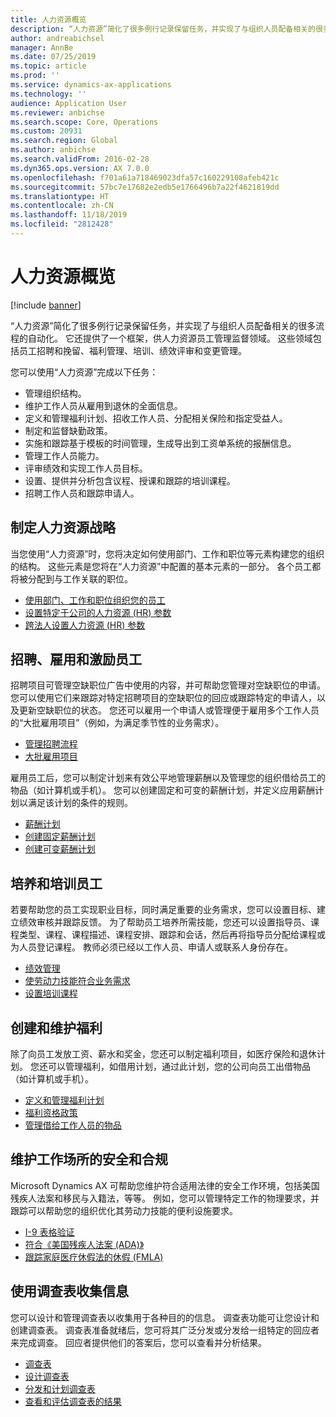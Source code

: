 ```yaml
---
title: 人力资源概览
description: “人力资源”简化了很多例行记录保留任务，并实现了与组织人员配备相关的很多流程的自动化。 它还提供了一个框架，供人力资源员工管理监督领域。 这些领域包括员工招聘和挽留、福利管理、培训、绩效评审和变更管理。
author: andreabichsel
manager: AnnBe
ms.date: 07/25/2019
ms.topic: article
ms.prod: ''
ms.service: dynamics-ax-applications
ms.technology: ''
audience: Application User
ms.reviewer: anbichse
ms.search.scope: Core, Operations
ms.custom: 20931
ms.search.region: Global
ms.author: anbichse
ms.search.validFrom: 2016-02-28
ms.dyn365.ops.version: AX 7.0.0
ms.openlocfilehash: f701a61a718469023dfa57c160229108afeb421c
ms.sourcegitcommit: 57bc7e17682e2edb5e1766496b7a22f4621819dd
ms.translationtype: HT
ms.contentlocale: zh-CN
ms.lasthandoff: 11/18/2019
ms.locfileid: "2812428"
---
```

# <a name="human-resources-overview"></a>人力资源概览

[!include [banner](../includes/banner.md)]

“人力资源”简化了很多例行记录保留任务，并实现了与组织人员配备相关的很多流程的自动化。 它还提供了一个框架，供人力资源员工管理监督领域。 这些领域包括员工招聘和挽留、福利管理、培训、绩效评审和变更管理。

您可以使用“人力资源”完成以下任务：

+ 管理组织结构。
+ 维护工作人员从雇用到退休的全面信息。
+ 定义和管理福利计划、招收工作人员、分配相关保险和指定受益人。
+ 制定和监督缺勤政策。
+ 实施和跟踪基于模板的时间管理，生成导出到工资单系统的报酬信息。
+ 管理工作人员能力。
+ 评审绩效和实现工作人员目标。
+ 设置、提供并分析包含议程、授课和跟踪的培训课程。
+ 招聘工作人员和跟踪申请人。

## <a name="develop-a-human-resources-strategy"></a>制定人力资源战略

当您使用“人力资源”时，您将决定如何使用部门、工作和职位等元素构建您的组织的结构。 这些元素是您将在“人力资源”中配置的基本元素的一部分。 各个员工都将被分配到与工作关联的职位。

- [使用部门、工作和职位组织您的员工](../../../talent/departments-jobs-positions.md)
- [设置特定于公司的人力资源 (HR) 参数](../../../talent/set-up-company-specific-hr-parameters.md)
- [跨法人设置人力资源 (HR) 参数](../../../talent/set-up-hr-parameters-across-legal-entities.md)

## <a name="recruit-hire-and-motivate-employees"></a>招聘、雇用和激励员工

招聘项目可管理空缺职位广告中使用的内容，并可帮助您管理对空缺职位的申请。 您可以使用它们来跟踪对特定招聘项目的空缺职位的回应或跟踪特定的申请人，以及更新空缺职位的状态。 您还可以雇用一个申请人或管理便于雇用多个工作人员的“大批雇用项目”（例如，为满足季节性的业务需求）。

- [管理招聘流程](manage-recruiting-process.md)
- [大批雇用项目](mass-hire-projects.md) 

雇用员工后，您可以制定计划来有效公平地管理薪酬以及管理您的组织借给员工的物品（如计算机或手机）。 您可以创建固定和可变的薪酬计划，并定义应用薪酬计划以满足该计划的条件的规则。

- [薪酬计划](../../../talent/compensation-plans.md)
- [创建固定薪酬计划](../../../talent/create-fixed-compensation-plans.md)
- [创建可变薪酬计划](../../../talent/create-variable-compensation-plans.md)

## <a name="develop-and-train-employees"></a>培养和培训员工

若要帮助您的员工实现职业目标，同时满足重要的业务需求，您可以设置目标、建立绩效审核并跟踪反馈。 为了帮助员工培养所需技能，您还可以设置指导员、课程类型、课程、课程描述、课程安排、跟踪和会话，然后再将指导员分配给课程或为人员登记课程。 教师必须已经以工作人员、申请人或联系人身份存在。

- [绩效管理](../../../talent/performance-management-overview.md)
- [使劳动力技能符合业务需求](../../../talent/skills.md)
- [设置培训课程](../../../talent/courses.md)

## <a name="create-and-maintain-benefits"></a>创建和维护福利

除了向员工发放工资、薪水和奖金，您还可以制定福利项目，如医疗保险和退休计划。 您还可以管理福利，如借用计划，通过此计划，您的公司向员工出借物品（如计算机或手机）。

- [定义和管理福利计划](../../../talent/manage-benefit-program.md)
- [福利资格政策](../../../talent/benefit-eligibility-policies.md)
- [管理借给工作人员的物品](../../../talent/loan-items.md)

## <a name="maintain-workplace-safety-and-compliance"></a>维护工作场所的安全和合规

Microsoft Dynamics AX 可帮助您维护符合适用法律的安全工作环境，包括美国残疾人法案和移民与入籍法，等等。 例如，您可以管理特定工作的物理要求，并跟踪可以帮助您的组织优化其劳动力技能的便利设施要求。

- [I-9 表格验证](localizations/noam-usa-form-i-9-verification.md)
- [符合《美国残疾人法案 (ADA)》](localizations/noam-usa-comply-ada.md)
- [跟踪家庭医疗休假法的休假 (FMLA)](localizations/noam-usa-track-time-for-fmla.md)

## <a name="gather-information-using-questionnaires"></a>使用调查表收集信息

您可以设计和管理调查表以收集用于各种目的的信息。 调查表功能可让您设计和创建调查表。 调查表准备就绪后，您可将其广泛分发或分发给一组特定的回应者来完成调查。 回应者提供他们的答案后，您可以查看并分析结果。

- [调查表](../../../talent/questionnaires.md)
- [设计调查表](../../../talent/design-questionnaires.md)
- [分发和计划调查表](../../../talent/distribute-questionnaires.md)
- [查看和评估调查表的结果](../../../talent/evaluate-questionnaire-results.md)
